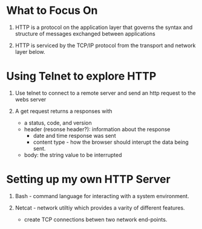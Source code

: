 # What to Focus On 

1. HTTP is a protocol on the application layer that governs the syntax and structure of messages exchanged between applications

2. HTTP is serviced by the TCP/IP protocol from the transport and network layer below.

# Using Telnet to explore HTTP 

1. Use telnet to connect to a remote server and send an http request to the webs server 

2. A get request returns a responses with 
    - a status, code, and version
    - header (resonse header?): information about the response
        - date and time response was sent
        - content type - how the browser should interupt the data being sent.
    - body: the string value to be interrupted 

# Setting up my own HTTP Server

1. Bash - command language for interacting with a system environment. 

2. Netcat - network utiltiy which provides a varity of different features.
    - create TCP connections betwen two network end-points. 
